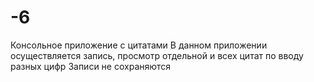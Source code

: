 # -6
Консольное приложение с цитатами
В данном приложении осуществляется запись, просмотр отдельной и всех цитат по вводу разных цифр
Записи не сохраняются

